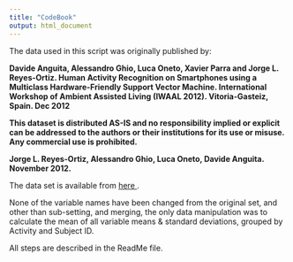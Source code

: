 ```yaml
---
title: "CodeBook"
output: html_document
---
```

The data used in this script was originally published by:


<b>Davide Anguita, Alessandro Ghio, Luca Oneto, Xavier Parra and Jorge L. Reyes-Ortiz. Human Activity Recognition on Smartphones using a Multiclass Hardware-Friendly Support Vector Machine. International Workshop of Ambient Assisted Living (IWAAL 2012). Vitoria-Gasteiz, Spain. Dec 2012

This dataset is distributed AS-IS and no responsibility implied or explicit can be addressed to the authors or their institutions for its use or misuse. Any commercial use is prohibited.

Jorge L. Reyes-Ortiz, Alessandro Ghio, Luca Oneto, Davide Anguita. November 2012.</b>

The data set is available from <a href="https://archive.ics.uci.edu/ml/datasets/Human+Activity+Recognition+Using+Smartphones"> here </a>.

None of the variable names have been changed from the original set, and other than sub-setting, and merging, the only data manipulation was to calculate the mean of all variable means & standard deviations, grouped by Activity and Subject ID.


All steps are described in the ReadMe file.
